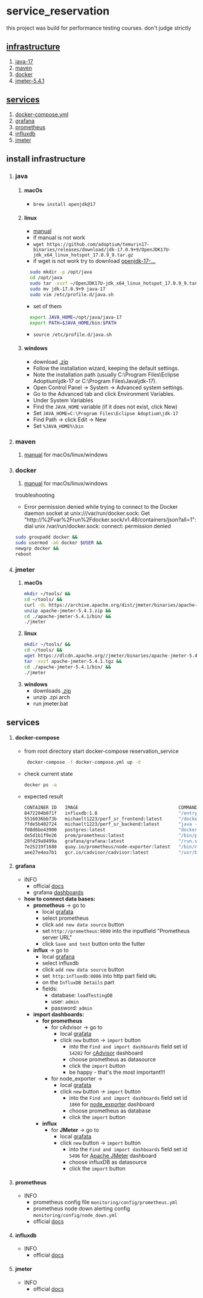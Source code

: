 # service_reservation
this project was build for performance testing courses.  don't judge strictly

## [infrastructure](#install-infrastructure)
1. [java-17](#java)
2. [maven](#maven)
3. [docker](#docker)
4. [jmeter-5.4.1](#jmeter)

## [services](#services)
1. [docker-compose.yml](#docker-compose)
2. [grafana](#grafana)
3. [prometheus](#prometheus)
4. [influxdb](#influxdb)
5. [jmeter](#jmeter)

## install infrastructure
1. ### java
   1. #### **macOs**
      - `brew install openjdk@17`
   2. #### **linux**
      - [manual](https://www.digitalocean.com/community/tutorials/how-to-install-java-on-centos-and-fedora) 
      - if manual is not work
      - `wget https://github.com/adoptium/temurin17-binaries/releases/download/jdk-17.0.9+9/OpenJDK17U-jdk_x64_linux_hotspot_17.0.9_9.tar.gz`
      - if wget is not work try to download [openjdk-17-...](https://adoptium.net/temurin/releases/?arch=x64&os=linux&package=jdk&version=17)
      ```bash
        sudo mkdir -p /opt/java
        cd /opt/java
        sudo tar -xvzf ~/OpenJDK17U-jdk_x64_linux_hotspot_17.0.9_9.tar.gz
        sudo mv jdk-17.0.9+9 java-17
        sudo vim /etc/profile.d/java.sh
        ```
      - set of them
      ```bash
        export JAVA_HOME=/opt/java/java-17
        export PATH=$JAVA_HOME/bin:$PATH
        ```
      - `source /etc/profile.d/java.sh`
   3. #### **windows**
      - download [.zip](https://adoptium.net/temurin/releases/?arch=x64&os=windows&package=jdk&version=17)
      - Follow the installation wizard, keeping the default settings.
      - Note the installation path (usually C:\Program Files\Eclipse Adoptium\jdk-17 or C:\Program Files\Java\jdk-17).
      - Open Control Panel → System → Advanced system settings.
      - Go to the Advanced tab and click Environment Variables.
      - Under System Variables
      - Find the `JAVA_HOME` variable (if it does not exist, click New)
      - Set `JAVA_HOME=C:\Program Files\Eclipse Adoptium\jdk-17`
      - Find Path → click Edit → New
      - Set `%JAVA_HOME%\bin`
2. ### maven
   1. [manual](https://www.baeldung.com/install-maven-on-windows-linux-mac#bd-installing-maven-on-mac-os-x) for macOs/linux/windows
3. ### docker
   1. [manual](https://docs.docker.com/desktop/) for macOs/linux/windows

   troubleshooting
      - Error permission denied while trying to connect to the Docker daemon socket at unix:///var/run/docker.sock: Get "http://%2Fvar%2Frun%2Fdocker.sock/v1.48/containers/json?all=1": dial unix /var/run/docker.sock: connect: permission denied

      ```bash
      sudo groupadd docker &&
      sudo usermod -aG docker $USER &&
      newgrp docker &&
      reboot
      ```
4. ### jmeter
   1. **macOs**
      ```bash
      mkdir ~/tools/ &&
      cd ~/tools/ &&
      curl -OL https://archive.apache.org/dist/jmeter/binaries/apache-jmeter-5.4.1.zip      
      unzip apache-jmeter-5.4.1.zip &&
      cd ./apache-jmeter-5.4.1/bin/ &&
      ./jmeter
      ```
   2. **linux**
      ```bash
      mkdir ~/tools/ &&
      cd ~/tools/ &&
      wget https://dlcdn.apache.org//jmeter/binaries/apache-jmeter-5.4.1.tgz &&
      tar -xvzf apache-jmeter-5.4.1.tgz &&
      cd ./apache-jmeter-5.4.1/bin/ &&
      ./jmeter
      ```
   3. **windows**
      - downloads [.zip](https://dlcdn.apache.org//jmeter/binaries/apache-jmeter-5.4.1.zip)
      - unzip .zpi arch
      - run jmeter.bat

## services
1. #### **docker-compose** 
   - from root directory start docker-compose reservation_service
      ```bash
       docker-compose -f docker-compose.yml up -d 
      ```
   - check current state
     ```bash
     docker ps -a
     ```
   - expected result
     ```bash
     CONTAINER ID   IMAGE                                     COMMAND                  CREATED      STATUS                      PORTS                                            NAMES
     8472204b071f   influxdb:1.8                              "/entrypoint.sh infl…"   2 days ago   Up 22 minutes               0.0.0.0:8083->8083/tcp, 0.0.0.0:8086->8086/tcp   influxdb
     5516036bb73b   michaelt1223/perf_sr_frontend:latest      "/docker-entrypoint.…"   5 days ago   Up 22 minutes               80/tcp, 0.0.0.0:3000->3000/tcp                   frontend
     7fde5b402724   michaelt1223/perf_sr_backend:latest       "java -jar app.jar"      5 days ago   Up 22 minutes               0.0.0.0:8080->8080/tcp                           backend
     f08d6be43900   postgres:latest                           "docker-entrypoint.s…"   5 days ago   Up 22 minutes (healthy)     0.0.0.0:5432->5432/tcp                           database
     de5d1b1f9e26   prom/prometheus:latest                    "/bin/prometheus --c…"   5 days ago   Up 22 minutes               0.0.0.0:9091->9090/tcp                           prometheus
     28fd29a8499a   grafana/grafana:latest                    "/run.sh"                5 days ago   Up 22 minutes               0.0.0.0:3001->3000/tcp                           grafana
     7e25219f1688   quay.io/prometheus/node-exporter:latest   "/bin/node_exporter"     5 days ago   Up 22 minutes               0.0.0.0:9100->9100/tcp                           node_exporter
     aee27e4ea7b1   gcr.io/cadvisor/cadvisor:latest           "/usr/bin/cadvisor -…"   5 days ago   Up 22 minutes (unhealthy)   8080/tcp, 0.0.0.0:8081->8081/tcp                 cadvisor
     ```
   
2. #### **grafana**
   - INFO
     - official [docs](https://grafana.com/docs/grafana/latest/)
     - grafana [dashboards](https://grafana.com/grafana/dashboards/)
   - **how to connect data bases:**
       - **prometheus** -> go to
         - local [grafata](http://localhost:3001/connections/add-new-connection)
         - select prometheus
         - click `add new data source` button
         - set `http://prometheus:9090` into the inputfield "Prometheus server URL"
         - click `Save and test` button onto the futter 
       - **influx** -> go to
         - local [grafana](http://localhost:3001/connections/add-new-connection)
         - select influxdb
         - click `add new data source` button
         - set` http:influxdb:8086` into http part field `URL`
         - on the `InfluxDB Details` part
         - fields:
           - database: `loadTestingDB`
           - user: `admin`
           - password: `admin`
     - **import dashboards:**
       - **for prometheus** 
         - for cAdvisor -> go to
           - local [grafata](http://localhost:3001/dashboards)
           - click `new` button -> `import` button
                - into the `Find and import dashboards` field set id `14282` for [cAdvisor](https://grafana.com/grafana/dashboards/14282-cadvisor-exporter/) dashboard
                - choose prometheus as datasource
                - click the `import` button
                - be happy - that's the most important!!!
         - for node_exporter ->
           - local [grafata](http://localhost:3001/dashboards)
           - click `new` button -> `import` button
             - into the `Find and import dashboards` field set id `1860` for [node_exporter](https://grafana.com/grafana/dashboards/1860-node-exporter-full/) dashboard
             - choose prometheus as database
             - click the `import` button
       - **influx** 
         - for **JMeter** -> go to
           - local [grafata](http://localhost:3001/dashboards)
           - click `new` button -> `import` button
             - into the `Find and import dashboards` field set id `5496` for [Apache JMeter](https://grafana.com/grafana/dashboards/5496-apache-jmeter-dashboard-by-ubikloadpack/) dashboard
             - choose influxDB as datasource
             - click the `import` button
3. #### **prometheus**
    - INFO 
      - prometheus config file `monitoring/config/prometheus.yml`
      - prometheus node down alerting config `monitoring/config/node_down.yml`
      - official [docs](https://prometheus.io/docs/introduction/overview/)
4. #### **influxdb**
    - INFO
      - official [docs](https://docs.influxdata.com/influxdb/v1/)
5. #### **jmeter**
    - INFO
      - official [docs](https://jmeter.apache.org/usermanual/index.html)
